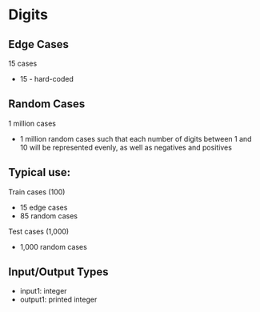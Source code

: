 # Digits

## Edge Cases
15 cases
- 15 - hard-coded

## Random Cases
1 million cases
- 1 million random cases such that each number of digits between 1 and 10 will be represented evenly, as well as negatives and positives

## Typical use:
Train cases (100)
- 15 edge cases
- 85 random cases

Test cases (1,000)
- 1,000 random cases

## Input/Output Types
- input1: integer
- output1: printed integer
